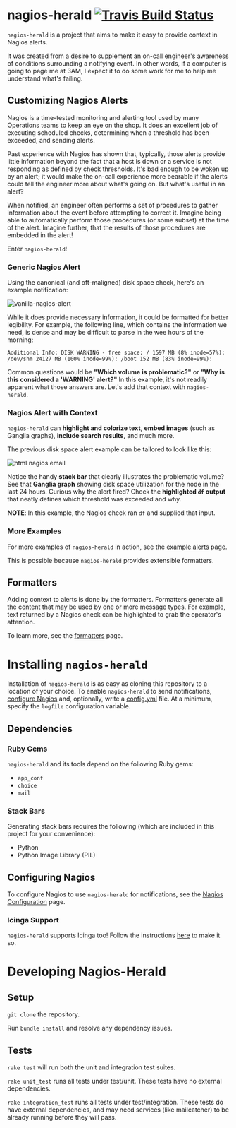# nagios-herald [![Travis Build Status](https://travis-ci.org/etsy/nagios-herald.svg?branch=master)](https://travis-ci.org/etsy/nagios-herald)

``nagios-herald`` is a project that aims to make it easy to provide context in Nagios alerts.

It was created from a desire to supplement an on-call engineer's awareness of conditions surrounding a notifying event. In other words, if a computer is going to page me at 3AM, I expect it to do some work for me to help me understand what's failing.

## Customizing Nagios Alerts

Nagios is a time-tested monitoring and alerting tool used by many Operations teams to keep an eye
on the shop.  It does an excellent job of executing scheduled checks, determining when a threshold has been exceeded, and sending alerts.

Past experience with Nagios has shown that, typically, those alerts provide little information beyond the fact that a host is down or a service is not responding as defined by check thresholds. It's bad enough to be woken up by an alert; it would make the on-call experience more bearable if the alerts could tell the engineer more about what's going on.  But what's useful in an alert?

When notified, an engineer often performs a set of procedures to gather information about the event before attempting to correct it.  Imagine being able to automatically perform those procedures (or some subset) at the time of the alert. Imagine further, that the results of those procedures are embedded in the alert!

Enter ``nagios-herald``!

### Generic Nagios Alert

Using the canonical (and oft-maligned) disk space check, here's an example notification:

![vanilla-nagios-alert](/docs/images/vanilla-nagios.png)

While it does provide necessary information, it could be formatted for better legibility.  For example,
the following line, which contains the information we need, is dense and may be difficult to
parse in the wee hours of the morning:

    Additional Info: DISK WARNING - free space: / 1597 MB (8% inode=57%):
    /dev/shm 24127 MB (100% inode=99%): /boot 152 MB (83% inode=99%):

Common questions would be **"Which volume is problematic?"** or
**"Why is this considered a 'WARNING' alert?"**  In this example, it's not readily apparent what
those answers are.  Let's add that context with ``nagios-herald``.

### Nagios Alert with Context

``nagios-herald`` can **highlight and colorize text**, **embed images** (such as Ganglia graphs), **include search results**, and much more.

The previous disk space alert example can be tailored to look like this:

![html nagios email](docs/images/nagios-herald.png)

Notice the handy **stack bar** that clearly illustrates the problematic volume?  See that **Ganglia graph**
showing disk space utilization for the node in the last 24 hours. Curious why the alert fired?  Check
the **highlighted ``df`` output** that neatly defines which threshold was exceeded and why.

**NOTE**: In this example, the Nagios check ran ``df`` and supplied that input.

### More Examples

For more examples of ``nagios-herald`` in action, see the [example alerts](/docs/example_alerts.md) page.

This is possible because ``nagios-herald`` provides extensible formatters.

## Formatters

Adding context to alerts is done by the formatters. Formatters generate all the content that may
be used by one or more message types. For example, text returned by a Nagios check
can be highlighted to grab the operator's attention.

To learn more, see the [formatters](/docs/formatters.md) page.

# Installing ``nagios-herald``

Installation of ``nagios-herald`` is as easy as cloning this repository to a location of your choice.
To enable ``nagios-herald`` to send notifications, [configure Nagios](/docs/nagios-config.md) and,
optionally, write a [config.yml](/docs/config.md) file. At a minimum, specify the ``logfile`` configuration
variable.

## Dependencies

### Ruby Gems

``nagios-herald`` and its tools depend on the following Ruby gems:

* ``app_conf``
* ``choice``
* ``mail``

### Stack Bars

Generating stack bars requires the following (which are included in this project for your convenience):

* Python
* Python Image Library (PIL)

## Configuring Nagios

To configure Nagios to use ``nagios-herald`` for notifications, see the [Nagios Configuration](/docs/nagios-config.md) page.

### Icinga Support

``nagios-herald`` supports Icinga too! Follow the instructions [here](/docs/config.md#icinga-support) to make it so.

# Developing Nagios-Herald

## Setup

``git clone`` the repository.

Run ``bundle install`` and resolve any dependency issues.

## Tests

``rake test`` will run both the unit and integration test suites.

``rake unit_test`` runs all tests under test/unit.
These tests have no external dependencies.

``rake integration_test`` runs all tests under test/integration.
These tests do have external dependencies, and may need services (like mailcatcher) to be already running before they will pass.
